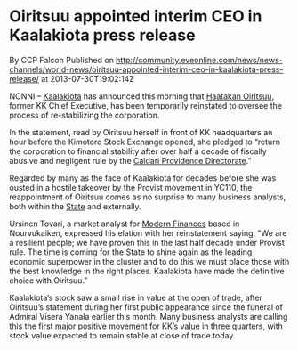 # Oiritsuu appointed interim CEO in Kaalakiota press release
By CCP Falcon
Published on http://community.eveonline.com/news/news-channels/world-news/oiritsuu-appointed-interim-ceo-in-kaalakiota-press-release/ at 2013-07-30T19:02:14Z

NONNI – [Kaalakiota](http://wiki.eveonline.com/en/wiki/Kaalakiota) has announced this morning that [Haatakan Oiritsuu](http://wiki.eveonline.com/en/wiki/Haatakan_Oiritsuu), former&nbsp;KK Chief Executive, has been temporarily reinstated to oversee the process of re-stabilizing the corporation.

In the statement, read by Oiritsuu herself in front of KK headquarters an hour before the Kimotoro Stock Exchange&nbsp;opened, she pledged to “return the corporation to financial stability after over half a decade of fiscally abusive and negligent rule by the [Caldari Providence Directorate](http://wiki.eveonline.com/en/wiki/Caldari_Providence_Directorate).”

Regarded by many as the face of Kaalakiota for decades before she was ousted in a hostile takeover by the Provist movement in YC110, the reappointment of Oiritsuu comes as no surprise to many business analysts, both within the [State](http://wiki.eveonline.com/en/wiki/Caldari_State) and externally.

Ursinen Tovari, a market analyst for [Modern Finances](http://wiki.eveonline.com/en/wiki/Modern_Finances) based in Nourvukaiken, expressed his elation with her reinstatement saying, "We are a resilient people; we have proven this in the last half decade under Provist rule. The time is coming for the State to shine again as the leading economic superpower in the cluster and to do this we must place those with the best knowledge in the right places. Kaalakiota have made the definitive choice with Oiritsuu.”

Kaalakiota’s stock saw a small rise in value at the open of trade, after Oiritsuu’s statement during her first public appearance since the funeral of Admiral Visera Yanala earlier this month.&nbsp;Many business analysts are calling this the first major positive movement for KK’s value in three quarters, with stock value expected to remain stable at close of trade today.

